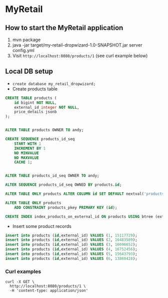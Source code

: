# MyRetail


## How to start the MyRetail application

1. mvn package
1. java -jar target/my-retail-dropwizard-1.0-SNAPSHOT.jar server config.yml
1. Visit `http://localhost:8080/products/1` (see curl example below)



## Local DB setup

 - `create database my_retail_dropwizard;`
 - Create products table


```sql
CREATE TABLE products (
    id bigint NOT NULL,
    external_id integer NOT NULL,
    price_details jsonb
);


ALTER TABLE products OWNER TO andy;

CREATE SEQUENCE products_id_seq
    START WITH 1
    INCREMENT BY 1
    NO MINVALUE
    NO MAXVALUE
    CACHE 1;


ALTER TABLE products_id_seq OWNER TO andy;

ALTER SEQUENCE products_id_seq OWNED BY products.id;

ALTER TABLE ONLY products ALTER COLUMN id SET DEFAULT nextval('products_id_seq'::regclass);

ALTER TABLE ONLY products
    ADD CONSTRAINT products_pkey PRIMARY KEY (id);

CREATE INDEX index_products_on_external_id ON products USING btree (external_id);
```



 - Insert some product records
 
```sql
insert into products (id,external_id) VALUES (1, 15117729);
insert into products (id,external_id) VALUES (2, 16483589);
insert into products (id,external_id) VALUES (3, 16696652);
insert into products (id,external_id) VALUES (4, 16752456);
insert into products (id,external_id) VALUES (5, 15643793);
insert into products (id,external_id) VALUES (6, 13860428);
```


### Curl examples

```
curl -X GET \
  http://localhost:8080/products/1 \
  -H 'content-type: application/json'
```
